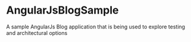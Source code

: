 # AngularJsBlogSample
A sample AngularJs Blog application that is being used to explore testing and architectural options
